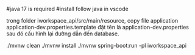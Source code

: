 #java 17 is required
#install follow java in vscode

trong folder iworkspace_api/src/main/resource, copy file application application-dev.properties.template đặt tên là application-dev.properties
sau đó cấu hình lại đường dẫn đến database.

./mvnw clean
./mvnw install 
./mvnw spring-boot:run -pl iworkspace_api



